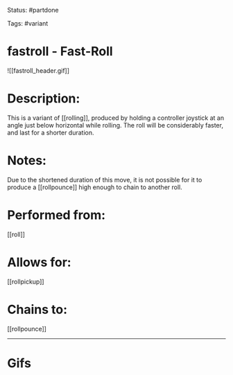 Status: #partdone 

Tags: #variant

# fastroll - Fast-Roll
![[fastroll_header.gif]]
# Description:
This is a variant of [[rolling]], produced by holding a controller joystick at an angle just below horizontal while rolling. The roll will be considerably faster, and last for a shorter duration.

# Notes:
Due to the shortened duration of this move, it is not possible for it to produce a [[rollpounce]] high enough to chain to another roll.

# Performed from:
[[roll]]

# Allows for:
[[rollpickup]]

# Chains to:
[[rollpounce]]

___
# Gifs
